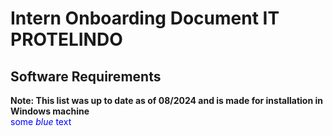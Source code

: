 # Intern Onboarding Document IT PROTELINDO
## Software Requirements
**Note: This list was up to date as of 08/2024 and is made for installation in Windows machine** </br>
<span style="color:blue">some *blue* text</span>
